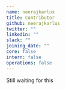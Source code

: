 ```yaml
---
name: neerajkarlus
title: Contributor
github: neerajkarlus
twitter: ""
linkedin: ""
slack: ""
joining_date: ""
core: false
intern: false
operations: false
---
```


Still waiting for this
